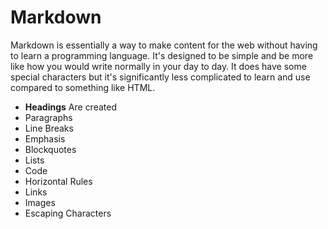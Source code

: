 
# Markdown

Markdown is essentially a way to make content for the web without having to learn a programming language. It's designed to be simple and be more like how you would write normally in your day to day. It does have some special characters but it's significantly less complicated to learn and use compared to something like HTML.

- **Headings**
Are created
- Paragraphs
- Line Breaks
- Emphasis 
- Blockquotes
- Lists
- Code
- Horizontal Rules
- Links
- Images
- Escaping Characters


